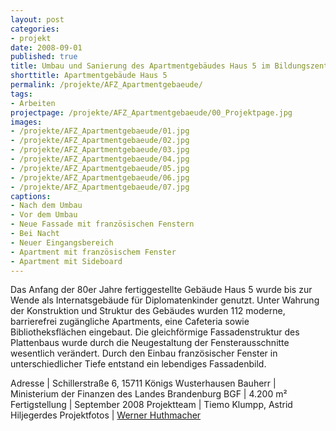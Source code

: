 ```yaml
---
layout: post
categories:
- projekt
date: 2008-09-01
published: true
title: Umbau und Sanierung des Apartmentgebäudes Haus 5 im Bildungszentrum der Finanzverwaltung des Landes Brandenburg
shorttitle: Apartmentgebäude Haus 5
permalink: /projekte/AFZ_Apartmentgebaeude/
tags: 
- Arbeiten
projectpage: /projekte/AFZ_Apartmentgebaeude/00_Projektpage.jpg
images:
- /projekte/AFZ_Apartmentgebaeude/01.jpg
- /projekte/AFZ_Apartmentgebaeude/02.jpg
- /projekte/AFZ_Apartmentgebaeude/03.jpg
- /projekte/AFZ_Apartmentgebaeude/04.jpg
- /projekte/AFZ_Apartmentgebaeude/05.jpg
- /projekte/AFZ_Apartmentgebaeude/06.jpg
- /projekte/AFZ_Apartmentgebaeude/07.jpg
captions:
- Nach dem Umbau
- Vor dem Umbau
- Neue Fassade mit französischen Fenstern
- Bei Nacht
- Neuer Eingangsbereich
- Apartment mit französischem Fenster
- Apartment mit Sideboard
---
```

Das Anfang der 80er Jahre fertiggestellte Gebäude Haus 5 wurde bis zur Wende als Internatsgebäude für Diplomatenkinder genutzt. Unter Wahrung der Konstruktion und Struktur des Gebäudes wurden 112 moderne, barrierefrei zugängliche Apartments, eine Cafeteria sowie Bibliotheksflächen eingebaut. Die gleichförmige Fassadenstruktur des Plattenbaus wurde durch die Neugestaltung der Fensterausschnitte wesentlich verändert. Durch den Einbau französischer Fenster in unterschiedlicher Tiefe entstand ein lebendiges Fassadenbild.

Adresse			|	Schillerstraße 6, 15711 Königs Wusterhausen 
Bauherr			|	Ministerium der Finanzen des Landes Brandenburg 
BGF				|	4.200 m² 
Fertigstellung	|	September 2008 
Projektteam		|	Tiemo Klumpp, Astrid Hiljegerdes 
Projektfotos	|	[Werner Huthmacher](http://www.werner-huthmacher.de/)